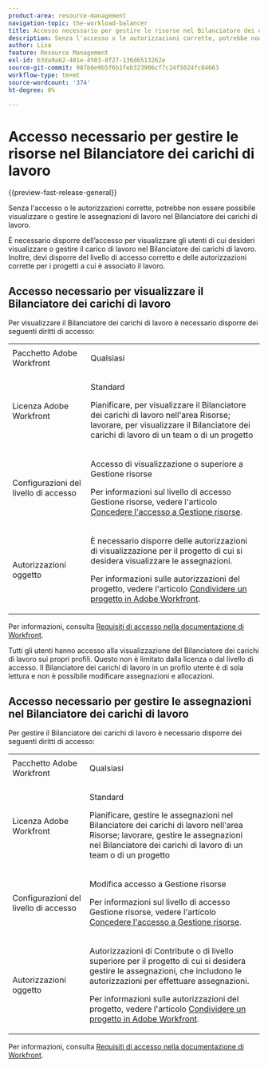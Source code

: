 ```yaml
---
product-area: resource-management
navigation-topic: the-workload-balancer
title: Accesso necessario per gestire le risorse nel Bilanciatore dei carichi di lavoro
description: Senza l'accesso o le autorizzazioni corrette, potrebbe non essere possibile visualizzare o gestire le assegnazioni di lavoro nel Bilanciatore dei carichi di lavoro.
author: Lisa
feature: Resource Management
exl-id: b3da9a62-481e-4503-8f27-136d6513262e
source-git-commit: 987b6e9b5f6b1feb323906cf7c24f5024fc84663
workflow-type: tm+mt
source-wordcount: '374'
ht-degree: 0%

---
```


# Accesso necessario per gestire le risorse nel Bilanciatore dei carichi di lavoro

{{preview-fast-release-general}}

Senza l&#39;accesso o le autorizzazioni corrette, potrebbe non essere possibile visualizzare o gestire le assegnazioni di lavoro nel Bilanciatore dei carichi di lavoro.

È necessario disporre dell’accesso per visualizzare gli utenti di cui desideri visualizzare o gestire il carico di lavoro nel Bilanciatore dei carichi di lavoro. Inoltre, devi disporre del livello di accesso corretto e delle autorizzazioni corrette per i progetti a cui è associato il lavoro.

<!--## Adobe Workfront package needed to use the Workload Balancer for different areas

The following table illustrates the connection between the Workfront plan your company has and where in the system you can use the Workload Balancer:

<table style="table-layout:auto"> 
 <col> 
 <col> 
 <tbody> 
  <tr> 
   <td><p><b>Workfront Plan (Current)</b></p></td> 
   <td> <p><b>Areas where you can access the Workload Balancer</b></p> </td> 
  </tr> 
  <tr> 
   <td>Team or higher </td> 
   <td>Workload Balancer for a team or a project</td> 
  </tr> 
  <tr> 
   <td>Pro or higher</td> 
   <td>Workload Balancer for multiple projects, at the system level</td> 
  </tr> 
  <tr> 
   <td><p><b>Workfront Plan (New)</b></p></td> 
   <td> <p><b>Areas where you can access the Workload Balancer</b></p> </td> 
  </tr>
  <tr> 
   <td>Any </td> 
   <td>Access the Workload Balancer anywhere in Workfront</td> 
  </tr> 
 </tbody> 
</table>

For information about the Workfront plans, see [Our Plans](https://business.adobe.com/it/products/workfront/pricing.html).

For information about where you can locate the Workload Balancer in Workfront, see [Locate the Workload Balancer](../../resource-mgmt/workload-balancer/locate-workload-balancer.md).-->

## Accesso necessario per visualizzare il Bilanciatore dei carichi di lavoro

Per visualizzare il Bilanciatore dei carichi di lavoro è necessario disporre dei seguenti diritti di accesso:

<table style="table-layout:auto"> 
 <col> 
 <col> 
 <tbody>
  <tr> 
   <td>Pacchetto Adobe Workfront</td> 
   <td><p>Qualsiasi</p></td>
  </tr>
  <tr> 
   <td>Licenza Adobe Workfront</td> 
   <td><p>Standard</p>
       <p>Pianificare, per visualizzare il Bilanciatore dei carichi di lavoro nell'area Risorse; lavorare, per visualizzare il Bilanciatore dei carichi di lavoro di un team o di un progetto</p></td>
  </tr>  
  <tr> 
   <td>Configurazioni del livello di accesso</td> 
   <td> <p>Accesso di visualizzazione o superiore a Gestione risorse</p> <p>Per informazioni sul livello di accesso Gestione risorse, vedere l'articolo <a href="../../administration-and-setup/add-users/configure-and-grant-access/grant-access-resource-management.md">Concedere l'accesso a Gestione risorse</a>.</p></td> 
  </tr> 
  <tr> 
   <td>Autorizzazioni oggetto</td> 
   <td> <p>È necessario disporre delle autorizzazioni di visualizzazione per il progetto di cui si desidera visualizzare le assegnazioni. </p> <p>Per informazioni sulle autorizzazioni del progetto, vedere l'articolo <a href="../../workfront-basics/grant-and-request-access-to-objects/share-a-project.md">Condividere un progetto in Adobe Workfront</a>.</p></td> 
  </tr> 
 </tbody> 
</table>

Per informazioni, consulta [Requisiti di accesso nella documentazione di Workfront](/help/quicksilver/administration-and-setup/add-users/access-levels-and-object-permissions/access-level-requirements-in-documentation.md).

<span class="preview">Tutti gli utenti hanno accesso alla visualizzazione del Bilanciatore dei carichi di lavoro sui propri profili. Questo non è limitato dalla licenza o dal livello di accesso. Il Bilanciatore dei carichi di lavoro in un profilo utente è di sola lettura e non è possibile modificare assegnazioni e allocazioni.</span>

## Accesso necessario per gestire le assegnazioni nel Bilanciatore dei carichi di lavoro

Per gestire il Bilanciatore dei carichi di lavoro è necessario disporre dei seguenti diritti di accesso:

<table style="table-layout:auto"> 
 <col> 
 <col> 
 <tbody>
  <tr> 
   <td>Pacchetto Adobe Workfront</td> 
   <td><p>Qualsiasi</p></td>
  </tr>
  <tr> 
  <tr> 
   <td>Licenza Adobe Workfront</td> 
   <td><p>Standard</p>
       <p>Pianificare, gestire le assegnazioni nel Bilanciatore dei carichi di lavoro nell'area Risorse; lavorare, gestire le assegnazioni nel Bilanciatore dei carichi di lavoro di un team o di un progetto</p></td>
  </tr> 
  <tr> 
   <td>Configurazioni del livello di accesso</td>
   <td> <p>Modifica accesso a Gestione risorse</p>
     <p>Per informazioni sul livello di accesso Gestione risorse, vedere l'articolo <a href="../../administration-and-setup/add-users/configure-and-grant-access/grant-access-resource-management.md" >Concedere l'accesso a Gestione risorse</a>.</p> </td> 
  </tr> 
  <tr> 
   <td>Autorizzazioni oggetto</td> 
   <td> <p> Autorizzazioni di Contribute o di livello superiore per il progetto di cui si desidera gestire le assegnazioni, che includono le autorizzazioni per effettuare assegnazioni. </p> <p>Per informazioni sulle autorizzazioni del progetto, vedere l'articolo <a href="../../workfront-basics/grant-and-request-access-to-objects/share-a-project.md">Condividere un progetto in Adobe Workfront</a>.</p></td>
  </tr> 
 </tbody>
</table>

Per informazioni, consulta [Requisiti di accesso nella documentazione di Workfront](/help/quicksilver/administration-and-setup/add-users/access-levels-and-object-permissions/access-level-requirements-in-documentation.md).

<!--these notes were inside the table: for the Edit access to Res Management
<p data-mc-conditions="QuicksilverOrClassic.Draft mode">View or higher access to Financial Data, if you want to view information by cost (NOTE: this is not possible yet!)</p>    
     <p data-mc-conditions="QuicksilverOrClassic.Draft mode">For information about the Financial Data access level, see the article<a href="../../administration-and-setup/add-users/configure-and-grant-access/grant-access-financial.md" class="MCXref xref">Grant access to financial data</a>. (NOTE: this is not possible yet!)</p>
    -->
